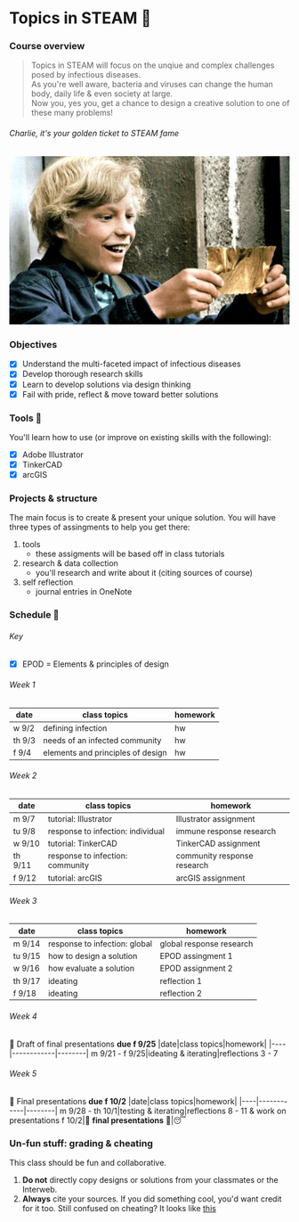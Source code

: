 # Topics in STEAM&nbsp;:nut_and_bolt:

### Course overview 
> Topics in STEAM will focus on the unqiue and complex challenges posed by infectious diseases.\
> As you're well aware, bacteria and viruses can change the human body, daily life & even society at large.\
> Now you, yes you, get a chance to design a creative solution to one of these many problems!
###### Charlie, it's your golden ticket to STEAM fame
![goldenTicket](goldenTicket.jpg)

### Objectives
  - [x] Understand the multi-faceted impact of infectious diseases
  - [x] Develop thorough research skills 
  - [x] Learn to develop solutions via design thinking 
  - [x] Fail with pride, reflect & move toward better solutions
### Tools&nbsp;:wrench:
You'll learn how to use (or improve on existing skills with the following):
  - [x] Adobe Illustrator
  - [x] TinkerCAD
  - [x] arcGIS
### Projects & structure
The main focus is to create & present your unique solution.
You will have three types of assingments to help you get there:
  1. tools
      - these assigments will be based off in class tutorials
  2. research & data collection
      - you'll research and write about it (citing sources of course)
  3. self reflection
      - journal entries in OneNote

### Schedule&nbsp;:calendar:
  
  ###### Key
  - [x] EPOD = Elements & principles of design
  
  ###### Week 1
  |date|class topics|homework|
  |----|------------|--------|
  w 9/2|defining infection|hw
  th 9/3|needs of an infected community|hw
  f 9/4|elements and principles of design|hw
  ###### Week 2
  |date|class topics|homework|
  |----|------------|--------|
  m 9/7|tutorial: Illustrator|Illustrator assignment
  tu 9/8|response to infection: individual|immune response research
  w 9/10|tutorial: TinkerCAD|TinkerCAD assignment
  th 9/11|response to infection: community|community response research
  f 9/12|tutorial: arcGIS|arcGIS assignment
  ###### Week 3
  |date|class topics|homework|
  |----|------------|--------|
  m 9/14|response to infection: global|global response research
  tu 9/15|how to design a solution|EPOD assingment 1
  w 9/16|how evaluate a solution|EPOD assignment 2
  th 9/17|ideating|reflection 1
  f 9/18|ideating|reflection 2
  ###### Week 4
  :pushpin: Draft of final presentations **due f 9/25**
  |date|class topics|homework|
  |----|------------|--------|
  m 9/21 - f 9/25|ideating & iterating|reflections 3 - 7
  ###### Week 5
  :pushpin: Final presentations **due f 10/2**
  |date|class topics|homework|
  |----|------------|--------|
  m 9/28 - th 10/1|testing & iterating|reflections 8 - 11 & work on presentations
  f 10/2|:tada:&nbsp;**final presentations**&nbsp;:tada:|:sleeping:
  
 ### Un-fun stuff: grading & cheating
 This class should be fun and collaborative.
  1. **Do not** directly copy designs or solutions from your classmates or the Interweb.
  2. **Always** cite your sources. If you did something cool, you'd want credit for it too.
 Still confused on cheating? It looks like [this](https://static01.nyt.com/images/2012/10/23/sports/YJPARMSTRONG1/YJPARMSTRONG1-superJumbo.jpg?quality=90&auto=webp)
 
 
 

